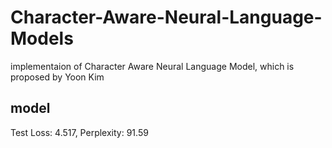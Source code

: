 # Character-Aware-Neural-Language-Models
implementaion of Character Aware Neural Language Model, which is proposed by Yoon Kim

## model
Test  Loss: 4.517, Perplexity: 91.59
